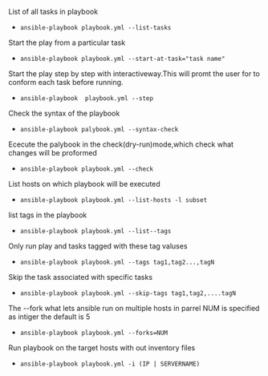 List of all tasks in playbook
* `ansible-playbook playbook.yml --list-tasks`

Start the play from a particular task
* `ansible-playbook playbook.yml --start-at-task="task name"`

Start the play step by step with interactiveway.This will promt the user for to conform each task before running.
* `ansible-playbook  playbook.yml --step`

Check the syntax of the playbook
* `ansible-playbook palybook.yml --syntax-check`

Ececute the palybook in the check(dry-run)mode,which check what changes will be proformed
 * `ansible-playbook playbook.yml --check`

List hosts on which playbook will be executed
 * `ansible-playbook playbook.yml --list-hosts -l subset`

list tags in the playbook
 * `ansible-playbook playbook.yml --list--tags`

Only run play and tasks tagged with these tag valuses
 * `ansible-playbook playbook.yml --tags tag1,tag2...,tagN`

Skip the task associated with specific tasks
* `ansible-playbook playbook.yml --skip-tags tag1,tag2,....tagN`

The --fork what lets ansible run on multiple hosts in parrel NUM is specified as intiger the default is 5
 * `ansible-playbook playbook.yml --forks=NUM`

Run playbook on the target hosts with out inventory files
* `ansible-playbook playbook.yml -i (IP | SERVERNAME)`
